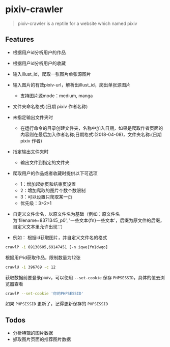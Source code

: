 # pixiv-crawler

> pixiv-crawler is a reptile for a website which named pixiv

## Features

- 根据用户id分析用户的作品
- 根据用户id分析用户的收藏
- 输入illust_id，爬取一张图片单张源图片
- 输入图片的有效pixiv-url，解析出illust_id，爬出单张源图片
  - 支持图片源mode：medium, manga
- 文件夹命名格式:(日期 pixiv 作者名称)
- 未指定输出文件夹时
  - 在运行命令的目录创建文件夹，名称中加入日期，如果是爬取作者页面的内容则在最后加入作者名称;日期格式:(2018-04-08)，文件夹名称:(日期 pixiv 作者)
- 指定输出文件夹时
  - 输出文件到指定的文件夹

- 爬取用户的作品或者收藏时提供以下可选项
  - 1：增加起始页和结束页设置
  - 2：增加爬取的图片个数个数限制
  - 3：可以设置只爬取某一页
  - 优先级：3>2>1

- 自定义文件命名，以原文件名为基础（例如：原文件名为'filename=8371345_p0', '一些文本{fn}一些文本'，后缀为原文件的后缀，自定义文本里允许出现'.'）
- 例如：
根据id获取图片，并自定义文件名的格式
```bash
crawlP -i 69130605,69147451 [-n iqwe{fn}dwqo]
```

根据用户id获取作品，限制数量为12张
```bash
crawlU -i 396769 -c 12
```

获取数据前要登录pixiv，可以使用 `--set-cookie` 保存 `PHPSESSID`，具体的值去浏览器查看
```bash
crawlP --set-cookie '你的PHPSESSID'
```
如果 `PHPSESSID` 更新了，记得更新保存的 `PHPSESSID`

## Todos

- 分析特辑的图片数据
- 抓取图片页面的推荐图片数据
